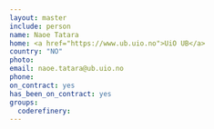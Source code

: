 ```yaml
---
layout: master
include: person
name: Naoe Tatara
home: <a href="https://www.ub.uio.no">UiO UB</a>
country: "NO"
photo:
email: naoe.tatara@ub.uio.no
phone:
on_contract: yes
has_been_on_contract: yes
groups:
  coderefinery:
---
```

